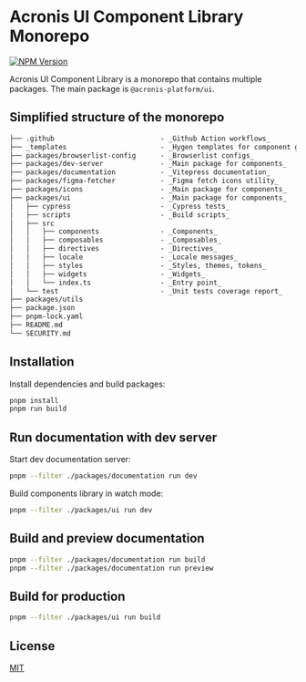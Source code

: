 # Acronis UI Component Library Monorepo

[![NPM Version](https://img.shields.io/npm/v/%40acronis-platform%2Fui-component-library)](https://www.npmjs.com/package/@acronis-platform/ui-component-library)

Acronis UI Component Library is a monorepo that contains multiple packages. 
The main package is `@acronis-platform/ui`.

## Simplified structure of the monorepo

```md
├── .github                          - _Github Action workflows_
├── _templates                       - _Hygen templates for component generator_
├── packages/browserlist-config      - _Browserlist configs_
├── packages/dev-server              - _Main package for components_
├── packages/documentation           - _Vitepress documentation_
├── packages/figma-fetcher           - _Figma fetch icons utility_
├── packages/icons                   - _Main package for components_
├── packages/ui                      - _Main package for components_
│   ├── cypress                      - _Cypress tests_
│   ├── scripts                      - _Build scripts_
│   ├── src
│   │   ├── components               - _Components_
│   │   ├── composables              - _Composables_
│   │   ├── directives               - _Directives_
│   │   ├── locale                   - _Locale messages_
│   │   ├── styles                   - _Styles, themes, tokens_
│   │   ├── widgets                  - _Widgets_
│   │   └── index.ts                 - _Entry point_
│   └── test                         - _Unit tests coverage report_
├── packages/utils
├── package.json
├── pnpm-lock.yaml
├── README.md   
└── SECURITY.md   
```

## Installation

Install dependencies and build packages:

``` bash
pnpm install
pnpm run build
```

## Run documentation with dev server

Start dev documentation server:

```bash
pnpm --filter ./packages/documentation run dev
```

Build components library in watch mode:

```bash
pnpm --filter ./packages/ui run dev
```

## Build and preview documentation

```bash
pnpm --filter ./packages/documentation run build
pnpm --filter ./packages/documentation run preview
```

## Build for production

```bash
pnpm --filter ./packages/ui run build
```

## License

[MIT](https://github.com/acronis/ui-component-library/blob/main/LICENSE)
